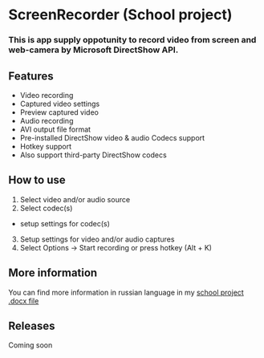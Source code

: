 # ScreenRecorder (School project) #

### This is app supply oppotunity to record video from screen and web-camera by Microsoft DirectShow API. ###

[](blob:https://docs.google.com/ee911d9a-3f2c-4b3a-8613-a019d6ad381b)

## Features ##
* Video recording
* Captured video settings
* Preview captured video 
* Audio recording
* AVI output file format
* Pre-installed DirectShow video & audio Codecs support
* Hotkey support
* Also support third-party DirectShow codecs

## How to use ##
1. Select video and/or audio source
2. Select codec(s)
  - setup settings for codec(s)
3. Setup settings for video and/or audio captures
4. Select Options -> Start recording or press hotkey (Alt + K)

## More information ##
You can find more information in russian language in my [school project .docx file](https://docs.google.com/document/d/1Ea2kUurAYHcAV1z9SGlqC5g4yYRGF-RuPgF1ag2xtOQ/edit?usp=drive_link)

## Releases ##
Coming soon
